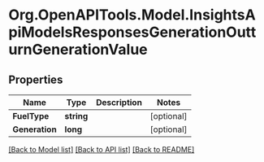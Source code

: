 # Org.OpenAPITools.Model.InsightsApiModelsResponsesGenerationOutturnGenerationValue

## Properties

Name | Type | Description | Notes
------------ | ------------- | ------------- | -------------
**FuelType** | **string** |  | [optional] 
**Generation** | **long** |  | [optional] 

[[Back to Model list]](../README.md#documentation-for-models) [[Back to API list]](../README.md#documentation-for-api-endpoints) [[Back to README]](../README.md)


